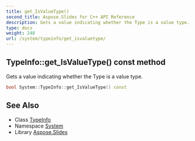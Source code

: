 ```yaml
---
title: get_IsValueType()
second_title: Aspose.Slides for C++ API Reference
description: Gets a value indicating whether the Type is a value type.
type: docs
weight: 248
url: /system/typeinfo/get_isvaluetype/
---
```

## TypeInfo::get_IsValueType() const method


Gets a value indicating whether the Type is a value type.

```cpp
bool System::TypeInfo::get_IsValueType() const
```

## See Also

* Class [TypeInfo](../)
* Namespace [System](../../)
* Library [Aspose.Slides](../../../)